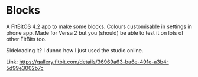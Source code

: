 # Blocks 

A FitBitOS 4.2 app to make some blocks.
Colours customisable in settings in phone app.
Made for Versa 2 but you (should) be able to test it on lots of other FitBits too.

Sideloading it? I dunno how I just used the studio online.

Link: https://gallery.fitbit.com/details/36969a63-ba6e-491e-a3b4-5d99e3002b7c

